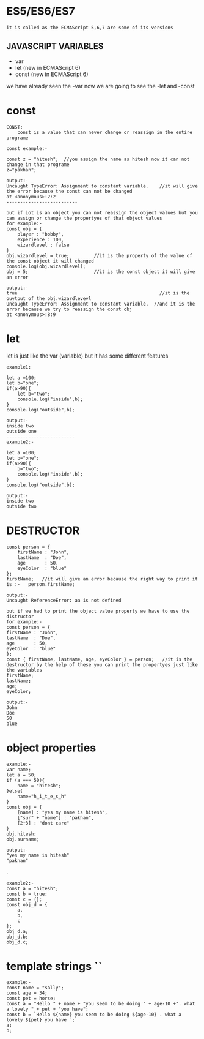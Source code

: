 # ES5/ES6/ES7 
    it is called as the ECMAScript 5,6,7 are some of its versions 


JAVASCRIPT VARIABLES
-----------------
* var
* let (new in ECMAScript 6)  
* const (new in ECMAScript 6)

we have already seen the -var 
now we are going to see the -let and -const

# const

    CONST:
        const is a value that can never change or reassign in the entire programe

    const example:-

    const z = "hitesh";  //you assign the name as hitesh now it can not change in that programe 
    z="pakhan";

    output:-
    Uncaught TypeError: Assignment to constant variable.    //it will give the error because the const can not be changed
    at <anonymous>:2:2
    --------------------------

    but if iot is an object you can not reassign the object values but you can assign or change the propertyes of that object values
    for example:-
    const obj = {
        player : "bobby",
        experience : 100,
        wizardlevel : false
    }
    obj.wizardlevel = true;         //it is the property of the value of the const object it will changed
    console.log(obj.wizardlevel);   
    obj = 5;                        //it is the const object it will give an error

    output:-
    true                                                    //it is the ouytput of the obj.wizardlevevl
    Uncaught TypeError: Assignment to constant variable.  //and it is the error because we try to reassign the const obj
    at <anonymous>:8:9


# let

let is just like the var (variable) but it has some different features 

    example1:

    let a =100;
    let b="one";
    if(a>90){
        let b="two";
        console.log("inside",b);
    }
    console.log("outside",b);
    
    output:-
    inside two
    outside one
    -------------------------
    example2:-
    
    let a =100;
    let b="one";
    if(a>90){
        b="two";
        console.log("inside",b);
    }
    console.log("outside",b);

    output:-
    inside two
    outside two

    
# DESTRUCTOR
    const person = {
        firstName : "John",
        lastName  : "Doe",
        age       : 50,
        eyeColor  : "blue"
    };
    firstName;   //it will give an error because the right way to print it is :-   person.firstName;
    
    output:-
    Uncaught ReferenceError: aa is not defined

    but if we had to print the object value property we have to use the distructor
    for example:-
    const person = {
    firstName : "John",
    lastName  : "Doe",
    age       : 50,
    eyeColor  : "blue"
    };
    const { firstName, lastName, age, eyeColor } = person;   //it is the destructor by the help of these you can print the propertyes just like the variables
    firstName;
    lastName;
    age;
    eyeColor;

    output:-
    John 
    Doe 
    50 
    blue

# object properties

    example:-
    var name;
    let a = 50;
    if (a === 50){
        name = "hitesh";
    }else{
        name="h_i_t_e_s_h"
    }
    const obj = {
        [name] : "yes my name is hitesh",
        ["sur" + "name"] : "pakhan",
        [2+3] : "dont care"
    }
    obj.hitesh;
    obj.surname;

    output:-
    "yes my name is hitesh"
    "pakhan"

.
    
    example2:-
    const a = "hitesh";
    const b = true;
    const c = {};
    const obj_d = {
        a,
        b,
        c
    };
    obj_d.a;
    obj_d.b;
    obj_d.c;


# template strings  ``

    example:-
    const name = "sally";
    const age = 34;
    const pet = horse;
    const a = "Hello " + name + "you seem to be doing " + age-10 +". what a lovely " + pet + "you have";
    const b = `Hello ${name} you seem to be doing ${age-10} . what a lovely ${pet} you have `;
    a;
    b;


